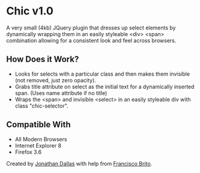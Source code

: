<h1>Chic v1.0</h1>

A very small (4kb) JQuery plugin that dresses up select elements by dynamically wrapping them in an easily styleable &lt;div&gt; &lt;span&gt; combination allowing for a consistent look and feel across browsers.

<h2>How Does it Work?</h2>
<ul><li>Looks for selects with a particular class and then makes them invisible (not removed, just zero opacity).</li>
<li>Grabs title attribute on select as the initial text for a dynamically inserted span. (Uses name attribute if no title)</li>
<li>Wraps the &lt;span&gt; and invisible &lt;select&gt; in an easily styleable div with class "chic-selector".</li></ul>

<h2>Compatible With</h2>
<ul><li>All Modern Browsers</li>
		<li>Internet Explorer 8</li>
		<li>Firefox 3.6</li></ul>		

Created by <a href="http://jwdallas.com" target="_blank">Jonathan Dallas</a> with help from <a href="http://darkgoyle.com/">Francisco Brito</a>.
